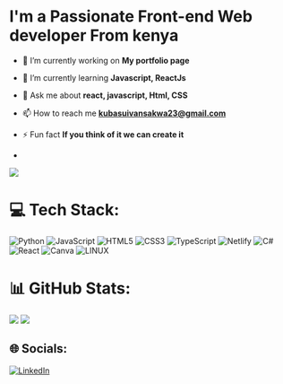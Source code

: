 <h1>I'm a Passionate Front-end Web developer From kenya </h1> 

- 🔭 I’m currently working on **My portfolio page**

- 🌱 I’m currently learning **Javascript, ReactJs**

- 💬 Ask me about **react, javascript, Html, CSS**

- 📫 How to reach me **kubasuivansakwa23@gmail.com**

- ⚡ Fun fact **If you think of it we can create it**
- 
[![](https://visitcount.itsvg.in/api?id=KubasuIvanSakwa&icon=0&color=0)](https://visitcount.itsvg.in)

# 💻 Tech Stack:
![Python](https://img.shields.io/badge/python-3670A0?style=for-the-badge&logo=python&logoColor=ffdd54) ![JavaScript](https://img.shields.io/badge/javascript-%23323330.svg?style=for-the-badge&logo=javascript&logoColor=%23F7DF1E) ![HTML5](https://img.shields.io/badge/html5-%23E34F26.svg?style=for-the-badge&logo=html5&logoColor=white) ![CSS3](https://img.shields.io/badge/css3-%231572B6.svg?style=for-the-badge&logo=css3&logoColor=white) ![TypeScript](https://img.shields.io/badge/typescript-%23007ACC.svg?style=for-the-badge&logo=typescript&logoColor=white) ![Netlify](https://img.shields.io/badge/netlify-%23000000.svg?style=for-the-badge&logo=netlify&logoColor=#00C7B7) ![C#](https://img.shields.io/badge/c%23-%23239120.svg?style=for-the-badge&logo=c-sharp&logoColor=white) ![React](https://img.shields.io/badge/react-%2320232a.svg?style=for-the-badge&logo=react&logoColor=%2361DAFB) ![Canva](https://img.shields.io/badge/Canva-%2300C4CC.svg?style=for-the-badge&logo=Canva&logoColor=white) ![LINUX](https://img.shields.io/badge/Linux-FCC624?style=for-the-badge&logo=linux&logoColor=black)
# 📊 GitHub Stats:
![](https://github-readme-stats.vercel.app/api?username=KubasuIvanSakwa&theme=dark&hide_border=false&include_all_commits=true&count_private=true)
![](https://github-readme-streak-stats.herokuapp.com/?user=KubasuIvanSakwa&theme=dark&hide_border=false)

## 🌐 Socials:
[![LinkedIn](https://img.shields.io/badge/LinkedIn-%230077B5.svg?logo=linkedin&logoColor=white)](https://linkedin.com/in/Kubasu-Ivan-sakwa) 
<!-- Proudly created with GPRM ( https://gprm.itsvg.in ) -->
